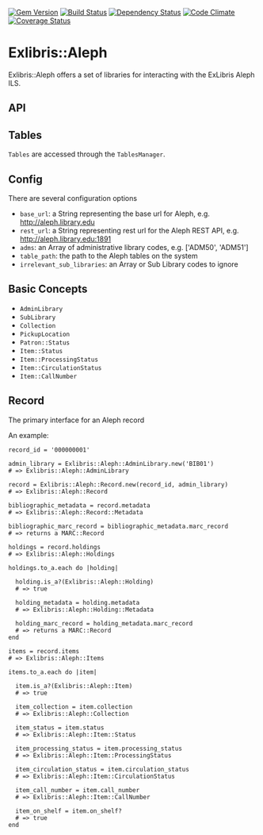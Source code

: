 [![Gem Version](https://badge.fury.io/rb/exlibris-aleph.png)](http://badge.fury.io/rb/exlibris-aleph)
[![Build Status](https://api.travis-ci.org/scotdalton/exlibris-aleph.png?branch=master)](https://travis-ci.org/scotdalton/exlibris-aleph)
[![Dependency Status](https://gemnasium.com/scotdalton/exlibris-aleph.png)](https://gemnasium.com/scotdalton/exlibris-aleph)
[![Code Climate](https://codeclimate.com/github/scotdalton/exlibris-aleph.png)](https://codeclimate.com/github/scotdalton/exlibris-aleph)
[![Coverage Status](https://coveralls.io/repos/scotdalton/exlibris-aleph/badge.png?branch=master)](https://coveralls.io/r/scotdalton/exlibris-aleph)

# Exlibris::Aleph
Exlibris::Aleph offers a set of libraries for interacting with the ExLibris Aleph ILS.

## API

## Tables
`Tables` are accessed through the `TablesManager`.

## Config
There are several configuration options
- `base_url`: a String representing the base url for Aleph, e.g. http://aleph.library.edu
- `rest_url`: a String representing rest url for the Aleph REST API, e.g. http://aleph.library.edu:1891
- `adms`: an Array of administrative library codes, e.g. ['ADM50', 'ADM51']
- `table_path`: the path to the Aleph tables on the system
- `irrelevant_sub_libraries`: an Array or Sub Library codes to ignore


## Basic Concepts
- `AdminLibrary`
- `SubLibrary`
- `Collection`
- `PickupLocation`
- `Patron::Status`
- `Item::Status`
- `Item::ProcessingStatus`
- `Item::CirculationStatus`
- `Item::CallNumber`

## Record
The primary interface for an Aleph record

An example:

    record_id = '000000001'

    admin_library = Exlibris::Aleph::AdminLibrary.new('BIB01')
    # => Exlibris::Aleph::AdminLibrary

    record = Exlibris::Aleph::Record.new(record_id, admin_library)
    # => Exlibris::Aleph::Record

    bibliographic_metadata = record.metadata
    # => Exlibris::Aleph::Record::Metadata

    bibliographic_marc_record = bibliographic_metadata.marc_record
    # => returns a MARC::Record

    holdings = record.holdings
    # => Exlibris::Aleph::Holdings

    holdings.to_a.each do |holding|

      holding.is_a?(Exlibris::Aleph::Holding)
      # => true
      
      holding_metadata = holding.metadata
      # => Exlibris::Aleph::Holding::Metadata

      holding_marc_record = holding_metadata.marc_record
      # => returns a MARC::Record
    end

    items = record.items
    # => Exlibris::Aleph::Items

    items.to_a.each do |item|

      item.is_a?(Exlibris::Aleph::Item)
      # => true

      item_collection = item.collection
      # => Exlibris::Aleph::Collection

      item_status = item.status
      # => Exlibris::Aleph::Item::Status

      item_processing_status = item.processing_status
      # => Exlibris::Aleph::Item::ProcessingStatus

      item_circulation_status = item.circulation_status
      # => Exlibris::Aleph::Item::CirculationStatus

      item_call_number = item.call_number
      # => Exlibris::Aleph::Item::CallNumber

      item_on_shelf = item.on_shelf?
      # => true
    end
